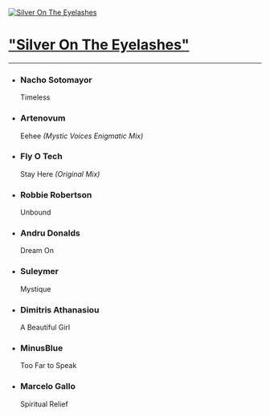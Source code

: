 [![Silver On The Eyelashes](https://viifm.art/data/image/collections/Silver_On_The_Eyelashes_476t5478.jpg)][1]


# ["Silver On The Eyelashes"][1]

---

- ### Nacho Sotomayor
  Timeless

- ### Artenovum
  Eehee _(Mystic Voices Enigmatic Mix)_

- ### Fly O Tech
  Stay Here _(Original Mix)_

- ### Robbie Robertson
  Unbound

- ### Andru Donalds
  Dream On

- ### Suleymer
  Mystique

- ### Dimitris Athanasiou
  A Beautiful Girl

- ### MinusBlue
  Too Far to Speak

- ### Marcelo Gallo
  Spiritual Relief




[1]: https://t.me/viifm_lux
